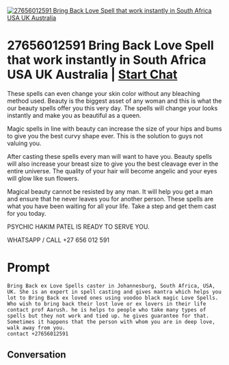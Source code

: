 
[![   27656012591 Bring Back  Love Spell that work instantly  in South Africa USA UK Australia](https://flow-user-images.s3.us-west-1.amazonaws.com/prompt/ce-7CPK8OhJvVdfNrsT7E/1696330905354)](https://gptcall.net/chat.html?data=%7B%22contact%22%3A%7B%22id%22%3A%22ce-7CPK8OhJvVdfNrsT7E%22%2C%22flow%22%3Atrue%7D%7D)
#    27656012591 Bring Back  Love Spell that work instantly  in South Africa USA UK Australia | [Start Chat](https://gptcall.net/chat.html?data=%7B%22contact%22%3A%7B%22id%22%3A%22ce-7CPK8OhJvVdfNrsT7E%22%2C%22flow%22%3Atrue%7D%7D)
These spells can even change your skin color without any bleaching method used. Beauty is the biggest asset of any woman and this is what the our beauty spells offer you this very day. The spells will change your looks instantly and make you as beautiful as a queen.

Magic spells in line with beauty can increase the size of your hips and bums to give you the best curvy shape ever. This is the solution to guys not valuing you.

After casting these spells every man will want to have you. Beauty spells will also increase your breast size to give you the best cleavage ever in the entire universe. The quality of your hair will become angelic and your eyes will glow like sun flowers.

Magical beauty cannot be resisted by any man. It will help you get a man and ensure that he never leaves you for another person. These spells are what you have been waiting for all your life. Take a step and get them cast for you today.

PSYCHIC HAKIM PATEL IS READY TO SERVE YOU.

WHATSAPP / CALL +27 656 012 591

# Prompt

```
Bring Back ex Love Spells caster in Johannesburg, South Africa, USA, UK. She is an expert in spell casting and gives mantra which helps you lot to Bring Back ex loved ones using voodoo black magic Love Spells. Who wish to bring back their lost love or ex lovers in their life contact prof Aarush. he is helps to people who take many types of spells but they not work and tied up. he gives guarantee for that.
Sometimes it happens that the person with whom you are in deep love, walk away from you.
contact +27656012591
```

## Conversation




